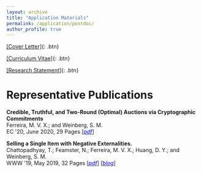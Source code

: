 ```yaml
---
layout: archive
title: "Application Materials"
permalink: /application/postdoc/
author_profile: true
---
```


[[Cover Letter]](/files/application/postdoc/cover-letter.pdf){: .btn}

[[Curriculum Vitae]](/files/application/vita-job-market.pdf){: .btn}

[[Research Statement]](/files/application/research-statement.pdf){: .btn}

# Representative Publications

<b>Credible, Truthful, and Two-Round (Optimal) Auctions via Cryptographic Commitments</b>
<br>Ferreira, M. V. X.; and Weinberg, S. M.
<br> EC '20, June 2020, 29 Pages [[<span style="color:blue">*pdf*</span>]](https://arxiv.org/pdf/2004.01598.pdf)

<b>Selling a Single Item with Negative Externalities.</b>
<br>Chattopadhyay, T.; Feamster, N.; Ferreira, M. V. X.; Huang, D. Y.; and Weinberg, S. M.
<br> WWW '19, May 2019, 32 Pages [[<span style="color:blue">*pdf*</span>]](https://arxiv.org/pdf/1902.10008.pdf) [[<span style="color:blue">*blog*</span>]](https://arxiv.org/pdf/1902.10008.pdf) 